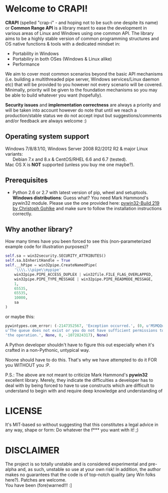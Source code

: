 # **Welcome to CRAPI!**
**CRAPI** (spelled "crap-i" - and hoping not to be such one despite its name) or **Common Range API** is a library meant to ease the development in various areas of Linux and Windows using one common API. The library aims to be a highly stable version of common programming structures and OS native functions &amp; tools with a dedicated mindset in:

+  Portability in Windows
+  Portabiliry in both OSes (Windows & Linux alike)
+  Performance

We aim to cover most common scenarios beyond the basic API mechanisms (i.e. building a multithreaded pipe server, Windows services/Linux daemon etc) that will be provided to you however not every scenario will be covered. Minimally, priority will be given to the foundation mechanisms so you may be able to build whatever you want (hopefully).

**Security issues** and **implementation correctness** are always a priority and will be taken into account however do note that until we reach a production/stable status we do not accept input but suggestions/comments and/or feedback are always welcome :)

## **Operating system support**
Windows 7/8/8.1/10, Windows Server 2008 R2/2012 R2 & major Linux variants:<br/>
&nbsp;&nbsp;&nbsp;&nbsp;&nbsp;&nbsp;Debian 7.x and 8.x &amp; CentOS/RHEL 6.6 and 6.7 (tested).<br/>
Mac OS X is **NOT** supported (unless you buy me one maybe?).

## **Prerequisites**
+  Python 2.6 or 2.7 with latest version of pip, wheel and setuptools.<br/>
**Windows distributions**: Guess what? You need Mark Hammond's pywin32 module. Please use the one provided here: <a href="http://www.lfd.uci.edu/~gohlke/pythonlibs/#pywin32" target="_blank">pywin32-Build 219 by Christoph Gohlke</a> and make sure to follow the installation instructions correctly.<br/>

## **Why another library?**
How many times have you been forced to see this (non-parameterized example code for illustration purposes)?

```python
self.sa = win32security.SECURITY_ATTRIBUTES()
self.sa.bInheritHandle = True
self.__hPipe = win32pipe.CreateNamedPipe(
    '\\\\.\\pipe\\mypipe'
    win32pipe.PIPE_ACCESS_DUPLEX | win32file.FILE_FLAG_OVERLAPPED,
    win32pipe.PIPE_TYPE_MESSAGE | win32pipe.PIPE_READMODE_MESSAGE,
    1,
    65535,
    65535,
    10000,
    sa
)
```

or maybe this:

```python
pywintypes.com_error: (-2147352567, 'Exception occurred.', (0, u'MSMQQueueInfo',
u'The queue does not exist or you do not have sufficient permissions to perform'
'the operation.', None, 0, -1072824317), None)
```

A Python developer shouldn't have to figure this out especially when it's crafted in a non-Pythonic, untypical way.

Noone should have to do this. That's why we have attempted to do it FOR you WITHOUT you :P.

P.S.: The above are not meant to criticize Mark Hammond's __pywin32__ excellent library. Merely, they indicate the difficulties a developer has to deal with by being forced to have to use constructs which are difficult to understand to begin with and require deep knowledge and understanding of 

# **LICENSE**
It's MIT-based so without suggesting that this constitutes a legal advice in any way, shape or form: Do whatever the f*** you want with it! ;)

# **DISCLAIMER**
The project is so totally unstable and is considered experimental and pre-alpha and, as such, unstable so use at your own risk! In addition, the author makes no guarantees that the code is of top-notch quality (any Win folks here?). Patches are welcome.<br/>
You have been (fore)warned!!! :]